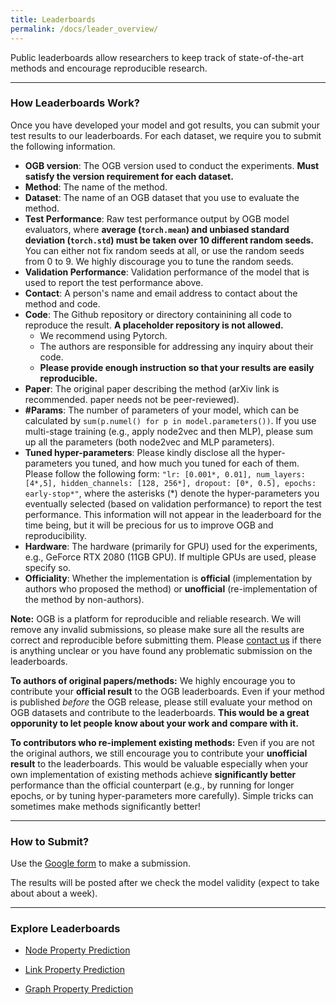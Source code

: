 ```yaml
---
title: Leaderboards
permalink: /docs/leader_overview/
---
```


Public leaderboards allow researchers to keep track of state-of-the-art methods and encourage reproducible research.

-----

### How Leaderboards Work?

Once you have developed your model and got results, you can submit your test results to our leaderboards. 
For each dataset, we require you to submit the following information.

- **OGB version**: The OGB version used to conduct the experiments. **Must satisfy the version requirement for each dataset.**
- **Method**: The name of the method.
- **Dataset**: The name of an OGB dataset that you use to evaluate the method.
- **Test Performance**: Raw test performance output by OGB model evaluators, where **average (`torch.mean`) and unbiased standard deviation (`torch.std`) must be taken over 10 different random seeds.** You can either not fix random seeds at all, or use the random seeds from 0 to 9. We highly discourage you to tune the random seeds.
- **Validation Performance**: Validation performance of the model that is used to report the test performance above.
- **Contact**: A person's name and email address to contact about the method and code. 
- **Code**: The Github repository or directory containining all code to reproduce the result. **A placeholder repository is not allowed.**
    - We recommend using Pytorch.
    - The authors are responsible for addressing any inquiry about their code. 
    - **Please provide enough instruction so that your results are easily reproducible.**
- **Paper**: The original paper describing the method (arXiv link is recommended. paper needs not be peer-reviewed). 
- **#Params**: The number of parameters of your model, which can be calculated by `sum(p.numel() for p in model.parameters())`. If you use multi-stage training (e.g., apply node2vec and then MLP), please sum up all the parameters (both node2vec and MLP parameters).
- **Tuned hyper-parameters**: Please kindly disclose all the hyper-parameters you tuned, and how much you tuned for each of them. Please follow the following form: `"lr: [0.001*, 0.01], num_layers: [4*,5], hidden_channels: [128, 256*], dropout: [0*, 0.5], epochs: early-stop*"`, where the asterisks (\*) denote the hyper-parameters you eventually selected (based on validation performance) to report the test performance. This information will not appear in the leaderboard for the time being, but it will be precious for us to improve OGB and reproducibility.
- **Hardware**: The hardware (primarily for GPU) used for the experiments, e.g., GeForce RTX 2080 (11GB GPU). If multiple GPUs are used, please specify so.
- **Officiality**: Whether the implementation is **official** (implementation by authors who proposed the method) or **unofficial** (re-implementation of the method by non-authors).

**Note:** OGB is a platform for reproducible and reliable research. We will remove any invalid submissions, so please make sure all the results are correct and reproducible before submitting them.
Please [contact us](mailto:ogb@cs.stanford.edu) if there is anything unclear or you have found any problematic submission on the leaderboards.

**To authors of original papers/methods:** We highly encourage you to contribute your **official result** to the OGB leaderboards. Even if your method is published *before* the OGB release, please still evaluate your method on OGB datasets and contribute to the leaderboards. **This would be a great opporunity to let people know about your work and compare with it.**

**To contributors who re-implement existing methods:** Even if you are not the original authors, we still encourage you to contribute your **unofficial result** to the leaderboards. This would be valuable especially when your own implementation of existing methods achieve **significantly better** performance than the official counterpart (e.g., by running for longer epochs, or by tuning hyper-parameters more carefully).
Simple tricks can sometimes make methods significantly better!

----

### How to Submit?

Use the [Google form](https://forms.gle/7PB7375i5P1rHgng6) to make a submission. 

The results will be posted after we check the model validity (expect to take about about a week). 

-----

### Explore Leaderboards

* [Node Property Prediction](../leader_nodeprop)

* [Link Property Prediction](../leader_linkprop)

* [Graph Property Prediction](../leader_graphprop)
